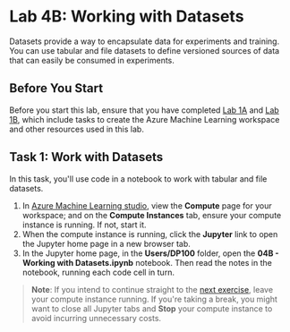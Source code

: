 # Lab 4B: Working with Datasets

Datasets provide a way to encapsulate data for experiments and training. You can use tabular and file datasets to define versioned sources of data that can easily be consumed in experiments.

## Before You Start

Before you start this lab, ensure that you have completed [Lab 1A](Lab01A.md) and [Lab 1B](Lab01B.md), which include tasks to create the Azure Machine Learning workspace and other resources used in this lab.

## Task 1: Work with Datasets

In this task, you'll use code in a notebook to work with tabular and file datasets.

1. In [Azure Machine Learning studio](https://ml.azure.com), view the **Compute** page for your workspace; and on the **Compute Instances** tab, ensure your compute instance is running. If not, start it.
2. When the compute instance is running, click the **Jupyter** link to open the Jupyter home page in a new browser tab.
3. In the Jupyter home page, in the **Users/DP100** folder, open the **04B - Working with Datasets.ipynb** notebook. Then read the notes in the notebook, running each code cell in turn.

> **Note**: If you intend to continue straight to the [next exercise](Lab05A.md), leave your compute instance running. If you're taking a break, you might want to close all Jupyter tabs and **Stop** your compute instance to avoid incurring unnecessary costs.
